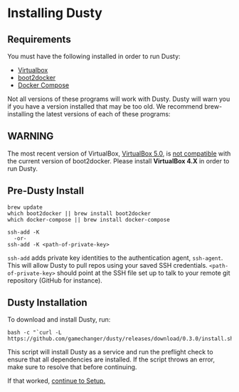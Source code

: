 # Installing Dusty

## Requirements
You must have the following installed in order to run Dusty:

 * [Virtualbox](https://www.virtualbox.org/wiki/VirtualBox)
 * [boot2docker](http://boot2docker.io/)
 * [Docker Compose](https://docs.docker.com/compose/)

Not all versions of these programs will work with Dusty.  Dusty
will warn you if you have a version installed that may be too old.
We recommend brew-installing the latest versions of each of these
programs:

## WARNING
The most recent version of VirtualBox, [VirtualBox 5.0](https://www.virtualbox.org/wiki/Changelog), is [not compatible](https://github.com/gamechanger/dusty/issues/383) with the current version of boot2docker.
Please install <strong>VirtualBox 4.X</strong> in order to run Dusty.

## Pre-Dusty Install

```
brew update
which boot2docker || brew install boot2docker
which docker-compose || brew install docker-compose
```
```
ssh-add -K
  -or-
ssh-add -K <path-of-private-key>
```
`ssh-add` adds private key identities to the authentication agent, `ssh-agent`. This will allow Dusty
to pull repos using your saved SSH credentials. `<path-of-private-key>` should point at the SSH file set up
to talk to your remote git repository (GitHub for instance).

## Dusty Installation

To download and install Dusty, run:
```
bash -c "`curl -L https://github.com/gamechanger/dusty/releases/download/0.3.0/install.sh`"
```

This script will install Dusty as a service and run the preflight check to ensure that all
dependencies are installed. If the script throws an error, make sure to resolve that before
continuing.

If that worked, [continue to Setup.](setup.md)
